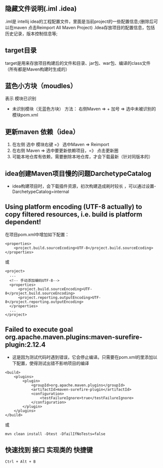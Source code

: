 ## 隐藏文件说明(.iml .idea)
.iml是 intellij idea的工程配置文件，里面是当前project的一些配置信息;(删除后可以在maven 点击Reimport All Maven Project)
.Idea存放项目的配置信息，包括历史记录，版本控制信息等;

## target目录
target是用来存放项目构建后的文件和目录、jar包、war包、编译的class文件（所有都是Maven构建时生成的）

## 蓝色小方块（moudles）
表示 模块已识别
- 未识别模块（无蓝色方块）
方法： 右侧Maven => + 加号 => 选中未被识别的模块pom.xml

## 更新maven 依赖（idea）
1. 在左侧 选中 模块右键 =》 选中Maven => Reimport 
2. 在右侧 Maven => 选中要更新依赖项目，=》 点击更新圈
3. 可能本地仓库有依赖，需要删除本地仓库，才会下载最新（针对同版本的）

## idea创建Maven项目慢的问题DarchetypeCatalog
-  idea构建项目时，会下载插件资源，初次构建造成耗时较长 ，可以通过设置-DarchetypeCatalog=internal

## Using platform encoding (UTF-8 actually) to copy filtered resources, i.e. build is platform dependent!
在项目pom.xml中增加如下配置：
```
<properties>
	<project.build.sourceEcoding>UTF-8</project.build.sourceEcoding>
</properties>
```
或
```
<project>  
  ...  
  <!-- 手动添加编码UTF-8-->
  <properties>
      <project.build.sourceEncoding>UTF-8</project.build.sourceEncoding>
      <project.reporting.outputEncoding>UTF-8</project.reporting.outputEncoding>
  </properties>
  ...  
</project>
```

## Failed to execute goal org.apache.maven.plugins:maven-surefire-plugin:2.12.4
- 这是因为测试代码时遇到错误，它会停止编译。只需要在pom.xml的里添加以下配置，使得测试出错不影响项目的编译

```
<build>
    <plugins>
        <plugin>
            <groupId>org.apache.maven.plugins</groupId>
            <artifactId>maven-surefire-plugin</artifactId>
            <configuration>
                <testFailureIgnore>true</testFailureIgnore>
            </configuration>
        </plugin>
    </plugins>
</build>
```
或
```
mvn clean install -Dtest -DfailIfNoTests=false  
```

## 快速找到 接口 实现类的 快捷键
```
Ctrl + Alt + B
```
